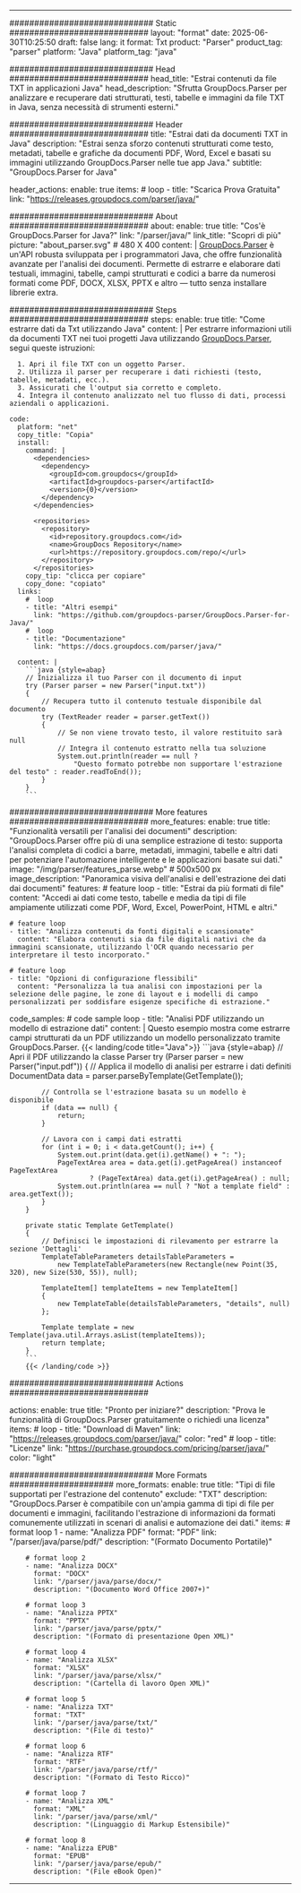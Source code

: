 


---
############################# Static ############################
layout: "format"
date:  2025-06-30T10:25:50
draft: false
lang: it
format: Txt
product: "Parser"
product_tag: "parser"
platform: "Java"
platform_tag: "java"

############################# Head ############################
head_title: "Estrai contenuti da file TXT in applicazioni Java"
head_description: "Sfrutta GroupDocs.Parser per analizzare e recuperare dati strutturati, testi, tabelle e immagini da file TXT in Java, senza necessità di strumenti esterni."

############################# Header ############################
title: "Estrai dati da documenti TXT in Java" 
description: "Estrai senza sforzo contenuti strutturati come testo, metadati, tabelle e grafiche da documenti PDF, Word, Excel e basati su immagini utilizzando GroupDocs.Parser nelle tue app Java."
subtitle: "GroupDocs.Parser for Java" 

header_actions:
  enable: true
  items:
    #  loop
    - title: "Scarica Prova Gratuita"
      link: "https://releases.groupdocs.com/parser/java/"
      
############################# About ############################
about:
    enable: true
    title: "Cos'è GroupDocs.Parser for Java?"
    link: "/parser/java/"
    link_title: "Scopri di più"
    picture: "about_parser.svg" # 480 X 400
    content: |
       [GroupDocs.Parser](/parser/java/) è un'API robusta sviluppata per i programmatori Java, che offre funzionalità avanzate per l'analisi dei documenti. Permette di estrarre e elaborare dati testuali, immagini, tabelle, campi strutturati e codici a barre da numerosi formati come PDF, DOCX, XLSX, PPTX e altro — tutto senza installare librerie extra.

############################# Steps ############################
steps:
    enable: true
    title: "Come estrarre dati da Txt utilizzando Java"
    content: |
      Per estrarre informazioni utili da documenti TXT nei tuoi progetti Java utilizzando [GroupDocs.Parser](/parser/java/), segui queste istruzioni:
      
      1. Apri il file TXT con un oggetto Parser.
      2. Utilizza il parser per recuperare i dati richiesti (testo, tabelle, metadati, ecc.).
      3. Assicurati che l'output sia corretto e completo.
      4. Integra il contenuto analizzato nel tuo flusso di dati, processi aziendali o applicazioni.
   
    code:
      platform: "net"
      copy_title: "Copia"
      install:
        command: |
          <dependencies>
            <dependency>
              <groupId>com.groupdocs</groupId>
              <artifactId>groupdocs-parser</artifactId>
              <version>{0}</version>
            </dependency>
          </dependencies>

          <repositories>
            <repository>
              <id>repository.groupdocs.com</id>
              <name>GroupDocs Repository</name>
              <url>https://repository.groupdocs.com/repo/</url>
            </repository>
          </repositories>
        copy_tip: "clicca per copiare"
        copy_done: "copiato"
      links:
        #  loop
        - title: "Altri esempi"
          link: "https://github.com/groupdocs-parser/GroupDocs.Parser-for-Java/"
        #  loop
        - title: "Documentazione"
          link: "https://docs.groupdocs.com/parser/java/"
          
      content: |
        ```java {style=abap}
        // Inizializza il tuo Parser con il documento di input
        try (Parser parser = new Parser("input.txt"))
        {
            // Recupera tutto il contenuto testuale disponibile dal documento
            try (TextReader reader = parser.getText())
            {
                // Se non viene trovato testo, il valore restituito sarà null
                // Integra il contenuto estratto nella tua soluzione
                System.out.println(reader == null ? 
                    "Questo formato potrebbe non supportare l'estrazione del testo" : reader.readToEnd());
            }
        }
        ```            

############################# More features ############################
more_features:
  enable: true
  title: "Funzionalità versatili per l'analisi dei documenti"
  description: "GroupDocs.Parser offre più di una semplice estrazione di testo: supporta l'analisi completa di codici a barre, metadati, immagini, tabelle e altri dati per potenziare l'automazione intelligente e le applicazioni basate sui dati."
  image: "/img/parser/features_parse.webp" # 500x500 px
  image_description: "Panoramica visiva dell'analisi e dell'estrazione dei dati dai documenti"
  features:
    # feature loop
    - title: "Estrai da più formati di file"
      content: "Accedi ai dati come testo, tabelle e media da tipi di file ampiamente utilizzati come PDF, Word, Excel, PowerPoint, HTML e altri."

    # feature loop
    - title: "Analizza contenuti da fonti digitali e scansionate"
      content: "Elabora contenuti sia da file digitali nativi che da immagini scansionate, utilizzando l'OCR quando necessario per interpretare il testo incorporato."

    # feature loop
    - title: "Opzioni di configurazione flessibili"
      content: "Personalizza la tua analisi con impostazioni per la selezione delle pagine, le zone di layout e i modelli di campo personalizzati per soddisfare esigenze specifiche di estrazione."
      
  code_samples:
    # code sample loop
    - title: "Analisi PDF utilizzando un modello di estrazione dati"
      content: |
        Questo esempio mostra come estrarre campi strutturati da un PDF utilizzando un modello personalizzato tramite GroupDocs.Parser.
        {{< landing/code title="Java">}}
        ```java {style=abap}
        //  Apri il PDF utilizzando la classe Parser
        try (Parser parser = new Parser("input.pdf"))
        {
            // Applica il modello di analisi per estrarre i dati definiti
            DocumentData data = parser.parseByTemplate(GetTemplate());

            // Controlla se l'estrazione basata su un modello è disponibile
            if (data == null) {
                return;
            }

            // Lavora con i campi dati estratti
            for (int i = 0; i < data.getCount(); i++) {
                System.out.print(data.get(i).getName() + ": ");
                PageTextArea area = data.get(i).getPageArea() instanceof PageTextArea
                        ? (PageTextArea) data.get(i).getPageArea() : null;
                System.out.println(area == null ? "Not a template field" : area.getText());
            }
        }

        private static Template GetTemplate()
        {
            // Definisci le impostazioni di rilevamento per estrarre la sezione 'Dettagli'
            TemplateTableParameters detailsTableParameters = 
                new TemplateTableParameters(new Rectangle(new Point(35, 320), new Size(530, 55)), null);

            TemplateItem[] templateItems = new TemplateItem[]
            {
                new TemplateTable(detailsTableParameters, "details", null)
            };

            Template template = new Template(java.util.Arrays.asList(templateItems));
            return template;
        }
        ```
        {{< /landing/code >}}


############################# Actions ############################

actions:
  enable: true
  title: "Pronto per iniziare?"
  description: "Prova le funzionalità di GroupDocs.Parser gratuitamente o richiedi una licenza"
  items:
    #  loop
    - title: "Download di Maven"
      link: "https://releases.groupdocs.com/parser/java/"
      color: "red"
        #  loop
    - title: "Licenze"
      link: "https://purchase.groupdocs.com/pricing/parser/java/"
      color: "light"


############################# More Formats #####################
more_formats:
    enable: true
    title: "Tipi di file supportati per l'estrazione del contenuto"
    exclude: "TXT"
    description: "GroupDocs.Parser è compatibile con un'ampia gamma di tipi di file per documenti e immagini, facilitando l'estrazione di informazioni da formati comunemente utilizzati in scenari di analisi e automazione dei dati."
    items: 
        # format loop 1
        - name: "Analizza PDF"
          format: "PDF"
          link: "/parser/java/parse/pdf/"
          description: "(Formato Documento Portatile)"
          
        # format loop 2
        - name: "Analizza DOCX"
          format: "DOCX"
          link: "/parser/java/parse/docx/"
          description: "(Documento Word Office 2007+)"
          
        # format loop 3
        - name: "Analizza PPTX"
          format: "PPTX"
          link: "/parser/java/parse/pptx/"
          description: "(Formato di presentazione Open XML)"
          
        # format loop 4
        - name: "Analizza XLSX"
          format: "XLSX"
          link: "/parser/java/parse/xlsx/"
          description: "(Cartella di lavoro Open XML)"
          
        # format loop 5
        - name: "Analizza TXT"
          format: "TXT"
          link: "/parser/java/parse/txt/"
          description: "(File di testo)"
          
        # format loop 6
        - name: "Analizza RTF"
          format: "RTF"
          link: "/parser/java/parse/rtf/"
          description: "(Formato di Testo Ricco)"
          
        # format loop 7
        - name: "Analizza XML"
          format: "XML"
          link: "/parser/java/parse/xml/"
          description: "(Linguaggio di Markup Estensibile)"
          
        # format loop 8
        - name: "Analizza EPUB"
          format: "EPUB"
          link: "/parser/java/parse/epub/"
          description: "(File eBook Open)"
         
          

---